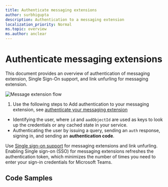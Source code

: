 ```yaml
---
title: Authenticate messaging extensions
author: surbhigupta
description: Authentication to a messaging extension
localization_priority: Normal
ms.topic: overview
ms.author: anclear
---
```


# Authenticate messaging extensions

This document provides an overview of authentication of messaging extension, Single Sign-On support, and link unfurling for messaging extension.

![Message extension flow](~/assets/images/authentication/auth-msg-ext-flow-chart.png)

1. Use the following steps to Add authentication to your messaging extension, see [authenticate your messaging extension](add-authentication.md)
- Identifying the user, where `id` and `aadObjectId` are used as keys to look up the credentials or any cached state in your service.
- Authenticating the user by issuing a query, sending an `auth` response, signing in, and sending an **authentication code**.

Use [Single sign-on support](enable-SSO-auth-me.md) for messaging extensions and link unfurling. Enabling Single sign-on (SSO) for messaging extensions refreshes the authentication token, which minimizes the number of times you need to enter your sign-in credentials for Microsoft Teams.

## Code Samples

